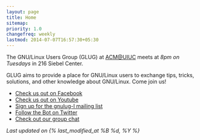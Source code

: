 ```yaml
---
layout: page
title: Home
sitemap:
priority: 1.0
changefreq: weekly
lastmod: 2014-07-07T16:57:30+05:30
---
```


The GNU/Linux Users Group (GLUG) at [ACM@UIUC](https://www-s.acm.illinois.edu/) meets at *8pm on Tuesdays* in 216 Siebel Center.

GLUG aims to provide a place for GNU/Linux users to exchange tips, tricks, solutions, and other knowledge about GNU/Linux. Come join us!  

+ [Check us out on Facebook](https://www.facebook.com/groups/uiuc.gluug)
+ [Check us out on Youtube](https://www.youtube.com/channel/UCsQCS7sl74hSLJezUE6vyDA)
+ [Sign up for the gnulug-l mailing list](http://www.acm.uiuc.edu/sigs/33)
+ [Follow the Bot on Twitter](https://twitter.com/UIUC_ACM_Bot/)
+ [Check out our group chat](http://slack.gnulug.org)

_Last updated on {% last_modified_at %B %d, %Y %}_
